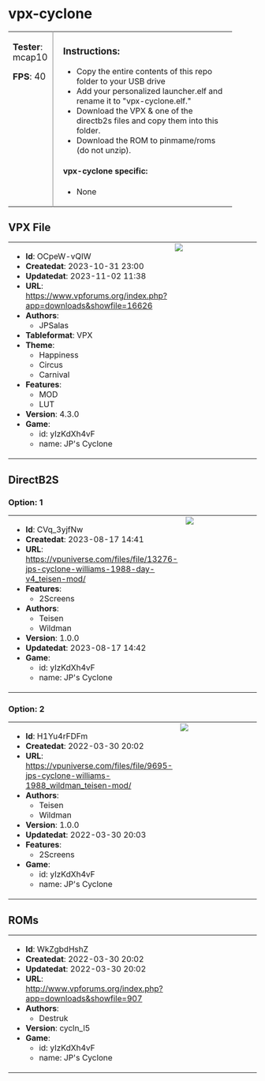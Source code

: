# vpx-cyclone 

<table style='width:90%;'><tr><td valign='top' style='width:20%; border-right:1px solid grey;font-size:18px;'>

**Tester**: mcap10

**FPS**: 40

</td><td valign='top' style='padding-left:20px;'>

### Instructions: 
- Copy the entire contents of this repo folder to your USB drive
- Add your personalized launcher.elf and rename it to "vpx-cyclone.elf."
- Download the VPX & one of the directb2s files and copy them into this folder.
- Download the ROM to pinmame/roms (do not unzip).

#### vpx-cyclone specific: 
- None
</td></tr></table>

## VPX File 

<table><tr><td valign='top' style='width:60%'>

* **Id**: OCpeW-vQIW
* **Createdat**: 2023-10-31 23:00
* **Updatedat**: 2023-11-02 11:38
* **URL**: <a href='https://www.vpforums.org/index.php?app=downloads&showfile=16626' target='_blank'>https://www.vpforums.org/index.php?app=downloads&showfile=16626</a>
* **Authors**:
  - JPSalas
* **Tableformat**: VPX
* **Theme**:
  - Happiness
  - Circus
  - Carnival
* **Features**:
  - MOD
  - LUT
* **Version**: 4.3.0
* **Game**:
  - id: yIzKdXh4vF
  - name: JP's Cyclone
</td><td valign='top'>
<img src='https://virtualpinballspreadsheet.github.io/vps-db/img/undefined_table_1648670711967.webp'>

</td></tr></table>

## DirectB2S 

### Option: 1 

<table><tr><td valign='top' style='width:60%'>

* **Id**: CVq_3yjfNw
* **Createdat**: 2023-08-17 14:41
* **URL**: <a href='https://vpuniverse.com/files/file/13276-jps-cyclone-williams-1988-day-v4_teisen-mod/' target='_blank'>https://vpuniverse.com/files/file/13276-jps-cyclone-williams-1988-day-v4_teisen-mod/</a>
* **Features**:
  - 2Screens
* **Authors**:
  - Teisen
  - Wildman
* **Version**: 1.0.0
* **Updatedat**: 2023-08-17 14:42
* **Game**:
  - id: yIzKdXh4vF
  - name: JP's Cyclone
</td><td valign='top'>
<img src='https://virtualpinballspreadsheet.github.io/vps-db/img/yIzKdXh4vF_b2s_1692614682219.webp'>

</td></tr></table>

### Option: 2 

<table><tr><td valign='top' style='width:60%'>

* **Id**: H1Yu4rFDFm
* **Createdat**: 2022-03-30 20:02
* **URL**: <a href='https://vpuniverse.com/files/file/9695-jps-cyclone-williams-1988_wildman_teisen-mod/' target='_blank'>https://vpuniverse.com/files/file/9695-jps-cyclone-williams-1988_wildman_teisen-mod/</a>
* **Authors**:
  - Teisen
  - Wildman
* **Version**: 1.0.0
* **Updatedat**: 2022-03-30 20:03
* **Features**:
  - 2Screens
* **Game**:
  - id: yIzKdXh4vF
  - name: JP's Cyclone
</td><td valign='top'>
<img src='https://virtualpinballspreadsheet.github.io/vps-db/img/yIzKdXh4vF_b2s_1648813249486.webp'>

</td></tr></table>

## ROMs 

<table><tr><td valign='top' style='width:60%'>

* **Id**: WkZgbdHshZ
* **Createdat**: 2022-03-30 20:02
* **Updatedat**: 2022-03-30 20:02
* **URL**: <a href='http://www.vpforums.org/index.php?app=downloads&showfile=907' target='_blank'>http://www.vpforums.org/index.php?app=downloads&showfile=907</a>
* **Authors**:
  - Destruk
* **Version**: cycln_l5
* **Game**:
  - id: yIzKdXh4vF
  - name: JP's Cyclone
</td><td valign='top'>
</td></tr></table>


